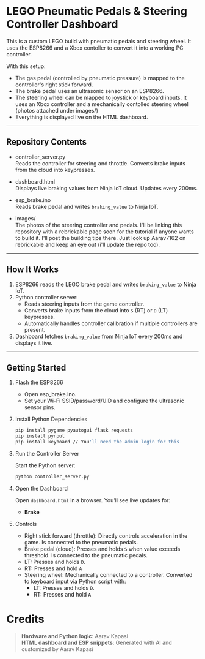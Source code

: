 # LEGO Pneumatic Pedals & Steering Controller Dashboard

This is a custom LEGO build with pneumatic pedals and steering wheel. It uses the ESP8266 and a Xbox contoller to convert it into a working PC controller.

With this setup:  
- The gas pedal (controlled by pneumatic pressure) is mapped to the controller's right stick forward.  
- The brake pedal uses an ultrasonic sensor on an ESP8266.  
- The steering wheel can be mapped to joystick or keyboard inputs. It uses an Xbox controller and a mechanically contolled steering wheel (photos attached under images/)  
- Everything is displayed live on the HTML dashboard.  

---

## Repository Contents

- controller_server.py  
  Reads the controller for steering and throttle. Converts brake inputs from the cloud into keypresses.

- dashboard.html  
  Displays live braking values from Ninja IoT cloud. Updates every 200ms.

- esp_brake.ino  
  Reads brake pedal and writes `braking_value` to Ninja IoT.

- images/  
  The photos of the steering controller and pedals. I'll be linking this repository with a rebrickable page soon for the tutorial if anyone wants to build it. I'll post the building tips there. Just look up Aarav7162 on rebrickable and keep an eye out (i'll update the repo too).

---

## How It Works

1. ESP8266 reads the LEGO brake pedal and writes `braking_value` to Ninja IoT.
2. Python controller server:
   - Reads steering inputs from the game controller.
   - Converts brake inputs from the cloud into `S` (RT) or `D` (LT) keypresses.
   - Automatically handles controller calibration if multiple controllers are present.
3. Dashboard fetches `braking_value` from Ninja IoT every 200ms and displays it live.

---

## Getting Started

1. Flash the ESP8266  
   - Open esp_brake.ino.  
   - Set your Wi-Fi SSID/password/UID and configure the ultrasonic sensor pins.  

2. Install Python Dependencies  
   ```bash
   pip install pygame pyautogui flask requests
   pip install pynput
   pip install keyboard // You'll need the admin login for this

3. Run the Controller Server

    Start the Python server:
    ```bash
    python controller_server.py

4. Open the Dashboard

   Open `dashboard.html` in a browser. You’ll see live updates for: 
   - **Brake**  

5. Controls
   - Right stick forward (throttle): Directly controls acceleration in the game. Is connected to the pneumatic pedals.
   - Brake pedal (cloud): Presses and holds `S` when value exceeds threshold. Is connected to the pneumatic pedals.
   - LT: Presses and holds `D`.
   - RT: Presses and hold `A`
   - Steering wheel: Mechanically connected to a controller. Converted to keyboard input via Python script with:
      - LT: Presses and holds `D`.
      - RT: Presses and hold `A`


# Credits
>  **Hardware and Python logic**: Aarav Kapasi  
>  **HTML dashboard and ESP snippets**: Generated with AI and customized by Aarav Kapasi  
